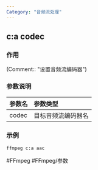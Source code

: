 ```yaml
---
Category: "音频流处理"
---
```


## c:a codec 

### 作用
(Comment:: "设置音频流编码器")

### 参数说明
|参数名|参数类型|
|:-|:-|
|codec|目标音频流编码器名|

### 示例
```bash
ffmpeg c:a aac
```

#FFmpeg #FFmpeg/参数